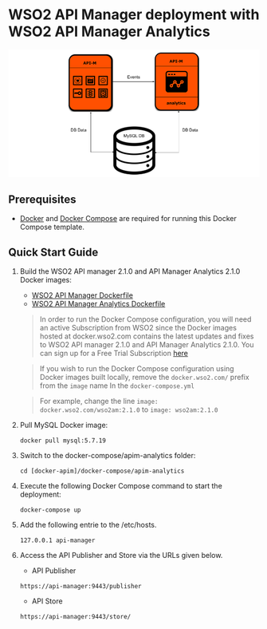 # WSO2 API Manager deployment with WSO2 API Manager Analytics

![alt tag](deployment-diagram.png)

## Prerequisites

 * [Docker](https://www.docker.com/get-docker) and [Docker Compose](https://docs.docker.com/compose/install/#install-compose) are required for running this Docker Compose template.

## Quick Start Guide

1. Build the WSO2 API manager 2.1.0 and API Manager Analytics 2.1.0 Docker images:
     *  [WSO2 API Manager Dockerfile](../../dockerfiles/apim/README.md)
     *  [WSO2 API Manager Analytics Dockerfile](../../dockerfiles/apim-analytics/README.md)
     
    > In order to run the Docker Compose configuration, you will need an active Subscription from WSO2 since the Docker images hosted at docker.wso2.com contains the latest updates and fixes to WSO2 API manager 2.1.0 and API Manager Analytics 2.1.0. You can sign up for a Free Trial Subscription [here](https://wso2.com/free-trial-subscription)
 
    > If you wish to run the Docker Compose configuration using Docker images built locally, remove the `docker.wso2.com/` prefix from the `image` name In the `docker-compose.yml`
      
    > For example, change the line `image: docker.wso2.com/wso2am:2.1.0` to `image: wso2am:2.1.0`
2. Pull MySQL Docker image:
     ```
     docker pull mysql:5.7.19
     ```

3. Switch to the docker-compose/apim-analytics folder:
    ```
    cd [docker-apim]/docker-compose/apim-analytics
    ```

4. Execute the following Docker Compose command to start the deployment:
    ```
    docker-compose up
    ```

5. Add the following entrie to the /etc/hosts.
    ```
    127.0.0.1 api-manager
    ```
6. Access the API Publisher and Store via the URLs given below.

    * API Publisher
    ```
    https://api-manager:9443/publisher
    ```

    * API Store
    ```
    https://api-manager:9443/store/
    ```
